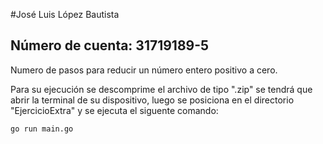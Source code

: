 #José Luis López Bautista
## Número de cuenta: 31719189-5

Numero de pasos para reducir un número entero positivo a cero.

Para su ejecución se descomprime el archivo de tipo ".zip" se tendrá que abrir la terminal de su dispositivo, luego se posiciona en el directorio "EjercicioExtra" y se ejecuta el siguente comando:
```
go run main.go
```